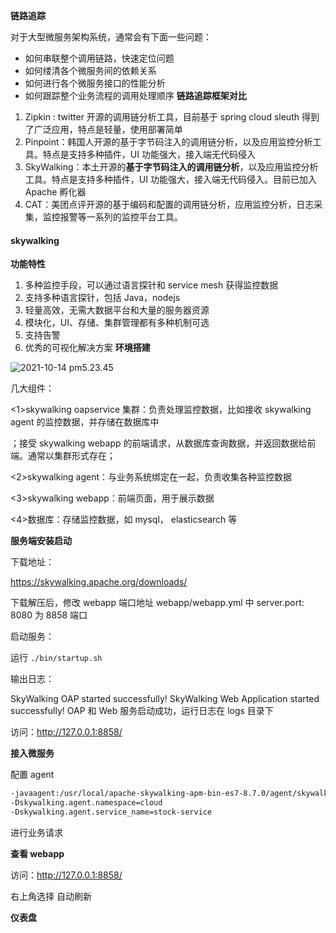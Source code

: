 **链路追踪**

对于大型微服务架构系统，通常会有下面一些问题：

- 如何串联整个调用链路，快速定位问题
- 如何缕清各个微服务间的依赖关系
- 如何进行各个微服务接口的性能分析
- 如何跟踪整个业务流程的调用处理顺序
  **链路追踪框架对比**

1. Zipkin : twitter 开源的调用链分析工具，目前基于 spring cloud sleuth 得到了广泛应用，特点是轻量，使用部署简单
2. Pinpoint：韩国人开源的基于字节码注入的调用链分析，以及应用监控分析工具。特点是支持多种插件，UI 功能强大，接入端无代码侵入
3. SkyWalking：本土开源的**基于字节码注入的调用链分析**，以及应用监控分析工具。特点是支持多种插件，UI 功能强大，接入端无代码侵入。目前已加入 Apache 孵化器
4. CAT：美团点评开源的基于编码和配置的调用链分析，应用监控分析，日志采集，监控报警等一系列的监控平台工具。

#### **skywalking**

**功能特性**

1. 多种监控手段，可以通过语言探针和 service mesh 获得监控数据
2. 支持多种语言探针，包括 Java，nodejs
3. 轻量高效，无需大数据平台和大量的服务器资源
4. 模块化，UI、存储、集群管理都有多种机制可选
5. 支持告警
6. 优秀的可视化解决方案
   **环境搭建**

![2021-10-14 pm5.23.45](https://muyids.oss-cn-beijing.aliyuncs.com/2021-10-14%20pm5.23.45.png)

几大组件：

<1>skywalking oapservice 集群：负责处理监控数据，比如接收 skywalking agent 的监控数据，并存储在数据库中

；接受 skywalking webapp 的前端请求，从数据库查询数据，并返回数据给前端。通常以集群形式存在；

<2>skywalking agent：与业务系统绑定在一起，负责收集各种监控数据

<3>skywalking webapp：前端页面，用于展示数据

<4>数据库：存储监控数据，如 mysql， elasticsearch 等

**服务端安装启动**

下载地址：

https://skywalking.apache.org/downloads/

下载解压后，修改 webapp 端口地址 webapp/webapp.yml 中 server.port: 8080 为 8858 端口

启动服务：

运行 `./bin/startup.sh`

输出日志：

SkyWalking OAP started successfully!
SkyWalking Web Application started successfully!
OAP 和 Web 服务启动成功，运行日志在 logs 目录下

访问：http://127.0.0.1:8858/

**接入微服务**

配置 agent

```bash
-javaagent:/usr/local/apache-skywalking-apm-bin-es7-8.7.0/agent/skywalking-agent.jar
-Dskywalking.agent.namespace=cloud
-Dskywalking.agent.service_name=stock-service
```

进行业务请求

**查看 webapp**

访问：http://127.0.0.1:8858/

右上角选择 自动刷新

**仪表盘**
